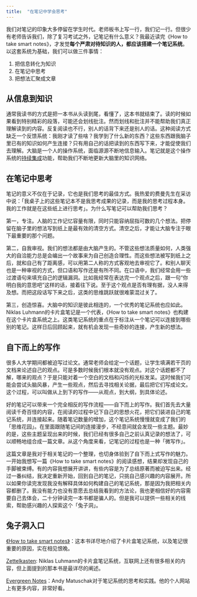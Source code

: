 ```yaml
---
title:  "在笔记中学会思考"
---
```


我们对笔记的印象大多停留在学生时代。老师板书上写一行，我们记一行。但很少有老师告诉我们，除了复习考试之外，记笔记有什么意义？我最近读完《How to take smart notes》，才发觉**每个严肃对待知识的人，都应该搭建一个笔记系统**。以这套系统为基础，我们可以做三件事情：

1. 把信息转化为知识
2. 在笔记中思考
3. 把想法汇聚成文章

## 从信息到知识
通常我读书的方式是把一本书从头读到尾，看懂了，这本书就结束了。读的时候如果看到特别精彩的段落，可能还会划线批注。然而划线和批注并不能帮助我们真正理解读到的内容。反复阅读也不行，别人的话背下来还是别人的话。这种阅读方式缺乏一个反馈系统：我刚才读了些啥？我学到了什么新的东西？这些东西跟我脑子里已有的知识如何产生连接？只有用自己的话把读到的东西写下来，才能促使我们去理解。大脑是一个人的操作系统，面临源源不断地信息输入。笔记就是这个操作系统的[持续集成](https://www.ruanyifeng.com/blog/2015/09/continuous-integration.html)功能，帮助我们不断地更新大脑里的知识网络。

## 在笔记中思考
笔记的意义不仅在于记录，它也是我们思考的最佳方式。我热爱的费曼先生在采访中说：「我桌子上的这些笔记本不是我思考成果的记录，而是我的思考过程本身。我的工作就是在这些纸上进行思考」。为什么写笔记可以帮助我们思考？

第一，专注。人脑的工作记忆容量有限，同时只能容纳屈指可数的几个想法。把停留在脑子里的想法写到纸上是最有效的清空方式。清空之后，才能让大脑专注于眼下最重要的那个问题。

第二，自我审视。我们的想法都是由大脑产生的。不管这些想法质量如何，人类强大的自洽能力总是会编出一个故事来为自己创造合理性。而这些想法被写到纸上之后，就和自己有了距离感，可以用第二人称的方式客观地去审视它了。和别人聊天也是一种审视的方式，但口语和写作还是有所不同。在口语中，我们经常会用一些过渡语句来填充自己的逻辑漏洞。比如我经常在表达完一个观点之后，跟一句“你明白我的意思吧”这样的话，接着往下说。至于这个观点是否有理有据，没人来得及想。而把这段话写下来之后，这类的思维跳跃就很难蒙混过关了。

第三，创造惊喜。大脑中的知识是彼此相连的，一个优秀的笔记系统也应如此。Niklas Luhmann的卡片盒笔记是一个代表，《How to take smart notes》也构建在这个卡片盒系统之上。这类笔记系统的重点在于标注从一个笔记可以连接到哪些别的笔记。这样日后回顾起来，就有机会发现一些奇妙的连接，产生新的想法。

## 自下而上的写作
很多人大学期间都被迫写过论文。通常老师会给定一个话题，让学生填满若干页的文档来论述自己的观点。可是多数时候我们根本就没有观点。对这个话题都不了解，哪来的观点？于是只能对着一个空白的文档和闪烁的光标发呆。这时候我们可能会尝试头脑风暴，产生一些观点，然后去寻找相关论据，最后把它们写成论文。这个过程，可以叫做从上到下的写作——从观点，到大纲，到具体论述。

好的笔记可以带来一个完全相反的写作流程——自下而上的写作。我们首先去大量阅读千奇百怪的内容，在阅读的过程中记下自己的思想火花，把它们装进自己的笔记系统，并连接起来。随着笔记数量的增加，这个笔记系统慢慢就变成了我们的「思维花园」。在里面跟随笔记间的连接漫步，不经意间就会发现一些主题。最妙的是，这些主题呈现出来的时候，我们已经有很多自己之前认真记录的想法了，可以顺畅地组合成一篇文章。从这个角度来看，记笔记的过程也是一种「微写作」。

这篇文章是我对于相关笔记的一个整理，也切身体验到了自下而上式写作的魅力。一开始我想写一篇《How to take smart notes》的阅读感想，结果却发现自己的手脚被束缚。有的内容我想展开讲讲，有些内容是为了总结原著而被迫写出来。经过一番纠结，我决定重新开始，回到自己的笔记，只挑自己感兴趣的内容展开。所以如果你读完发现我没有解释具体如何构建自己的笔记系统，那是因为我把相关内容都删了。我没有能力也没有意愿去总结我看到的方法论，我也更相信好的内容需要自己去体会，二十分钟读完一本书都是骗人的。但是我可以提供一些相关的线索，帮助感兴趣的人探索这个「兔子洞」。

## 兔子洞入口

[《How to take smart notes》](https://book.douban.com/subject/30216624//)：这本书详尽地介绍了卡片盒笔记系统，以及笔记很重要的原因，实在相见恨晚。

[Zettelkasten](https://en.wikipedia.org/wiki/Zettelkasten): Niklas Luhmann的卡片盒笔记系统，互联网上还有很多相关的内容，但上面提到的那本书是最详尽的阐述。

[Evergreen Notes](https://notes.andymatuschak.org/Evergreen_notes)：Andy Matuschak对于笔记系统的思考和实践。他的个人网站上有更多内容，非常好看。
